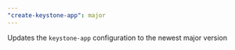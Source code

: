 ```yaml
---
"create-keystone-app": major
---
```


Updates the `keystone-app` configuration to the newest major version
